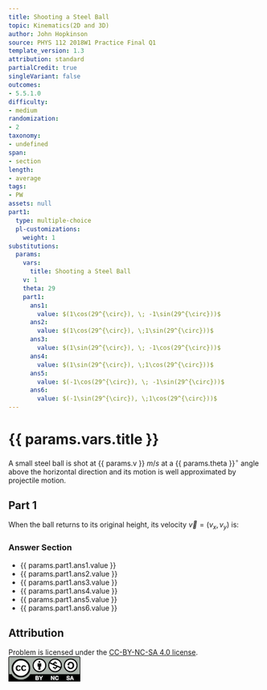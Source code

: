 ```yaml
---
title: Shooting a Steel Ball
topic: Kinematics(2D and 3D)
author: John Hopkinson
source: PHYS 112 2018W1 Practice Final Q1
template_version: 1.3
attribution: standard
partialCredit: true
singleVariant: false
outcomes:
- 5.5.1.0
difficulty:
- medium
randomization:
- 2
taxonomy:
- undefined
span:
- section
length:
- average
tags:
- PW
assets: null
part1:
  type: multiple-choice
  pl-customizations:
    weight: 1
substitutions:
  params:
    vars:
      title: Shooting a Steel Ball
    v: 1
    theta: 29
    part1:
      ans1:
        value: $(1\cos(29^{\circ}), \; -1\sin(29^{\circ}))$
      ans2:
        value: $(1\cos(29^{\circ}), \;1\sin(29^{\circ}))$
      ans3:
        value: $(1\sin(29^{\circ}), \; -1\cos(29^{\circ}))$
      ans4:
        value: $(1\sin(29^{\circ}), \;1\cos(29^{\circ}))$
      ans5:
        value: $(-1\cos(29^{\circ}), \; -1\sin(29^{\circ}))$
      ans6:
        value: $(-1\sin(29^{\circ}), \;1\cos(29^{\circ}))$
---
```

# {{ params.vars.title }}
A small steel ball is shot at {{ params.v }} $m/s$ at a {{ params.theta }}$^{\circ}$ angle above the horizontal direction and its motion is well approximated by projectile motion.

## Part 1

When the ball returns to its original height, its velocity $\overrightarrow{v} = (v_x, v_y)$ is:

### Answer Section

- {{ params.part1.ans1.value }}
- {{ params.part1.ans2.value }}
- {{ params.part1.ans3.value }}
- {{ params.part1.ans4.value }}
- {{ params.part1.ans5.value }}
- {{ params.part1.ans6.value }}

## Attribution

Problem is licensed under the [CC-BY-NC-SA 4.0 license](https://creativecommons.org/licenses/by-nc-sa/4.0/).<br> ![The Creative Commons 4.0 license requiring attribution-BY, non-commercial-NC, and share-alike-SA license.](https://raw.githubusercontent.com/firasm/bits/master/by-nc-sa.png)